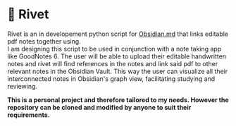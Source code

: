 # :link: Rivet
Rivet is an in developement python script for [Obsidian.md](https://obsidian.md) that links editable pdf notes together using.  
I am designing this script to be used in conjunction with a note taking app like GoodNotes 6. The user will be able to upload their editable handwritten notes and rivet will find references in the notes and link said pdf to other relevant notes in the Obsidian Vault. This way the user can visualize all their interconnected notes in Obsidian's graph view, facilitating studying and reviewing.  

**This is a personal project and therefore tailored to my needs. However the repository can be cloned and modified by anyone to suit their requirements.**

